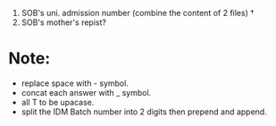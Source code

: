 1. SOB's uni. admission number (combine the content of 2 files) &dagger;
2. SOB's mother's repist?

# Note: 
- replace space with - symbol.
- concat each answer with _ symbol.
- all T to be upacase.
- split the IDM Batch number into 2 digits then prepend and append.
